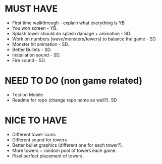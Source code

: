 # MUST HAVE
- First time walkthrough - explain what everything is YB
- You won screen - YB.
- Splash tower should do splash damage + animation - SD.
- Work on numbers (wave/monsters/towers) to balance the game - SD.
- Monster hit animation - SD.
- Better Bullets - SD.
- Installation sound - SD.
- Fire sound - SD.

# NEED TO DO (non game related)
- Test on Mobile
- Readme for repo (change repo name as well?). SD

# NICE TO HAVE
- Different tower icons
- Different sound for towers
- Better bullet graphics (different one for each tower?).
- More towers + random pool of towers each game.
- Pixel perfect placement of towers.
